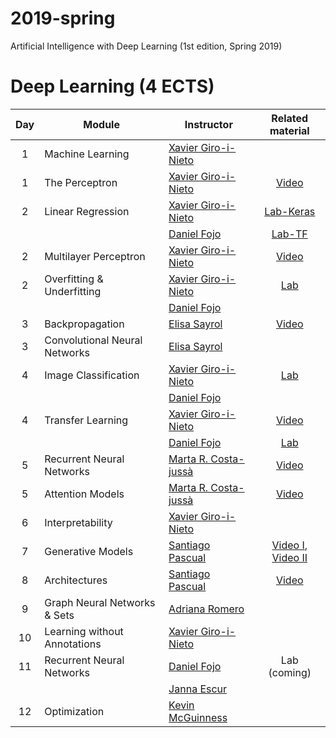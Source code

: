 # 2019-spring
Artificial Intelligence with Deep Learning (1st edition, Spring 2019)

[XG-web]: https://imatge.upc.edu/web/people/xavier-giro
[DF-web]: https://www.linkedin.com/in/daniel-fojo/
[ES-web]: https://imatge.upc.edu/web/people/elisa-sayrol
[JE-web]: https://www.linkedin.com/in/janna-escur-i-gelabert-276b1212b/?originalSubdomain=es

[AR-web]: https://research.fb.com/people/romero-soriano/
[KM-web]: http://www.eeng.dcu.ie/~mcguinne/
[AS-web]: https://imatge.upc.edu/web/people/amaia-salvador

[MC-web]: http://www.costa-jussa.com/
[SP-web]: https://scholar.google.com/citations?user=7cVOyh0AAAAJ&hl=en

[dlai2018-d01l2-video]: https://www.youtube.com/watch?v=cshjMqYJrTo
[dlai2017-d2l1-video]: https://youtu.be/F03UEq8yVkI
[dlai2017-d3l1-video]: https://www.youtube.com/watch?v=F03UEq8yVkI
[dlai2017-d7l1-video]: https://youtu.be/N3DzDnzL19U
[dlai2017-d8l2-video]: https://youtu.be/z_jufP2xdv4
[dlcv2018-d1l2-video]: https://youtu.be/P47KJJ4wbyo
[dlcv2016-transfer-video]: https://www.youtube.com/watch?v=UKleTP1Zy1U
[dlai2017-d9l2-video]: https://youtu.be/FeJT8ejgsL0
[dlai2017-d10l1-video]: https://www.youtube.com/watch?v=a1aM0yUJXUI

[aidl2019-dl-lab1a]: https://github.com/upcschool-ai/2019-spring/blob/master/labs/aidl2019_dl_lab1_keras.ipynb
[aidl2019-dl-lab1b]: https://github.com/upcschool-ai/2019-spring/blob/master/labs/aidl2019_dl_lab1_tensorflow.ipynb
[aidl2019-dl-lab2]: https://github.com/upcschool-ai/2019-spring/blob/master/labs/aidl2019_dl_lab2_overfitting.ipynb
[aidl2019-dl-lab3]: https://github.com/upcschool-ai/2019-spring/blob/master/labs/aidl2019_dl_lab3_cnn.ipynb
[aidl2019-dl-lab4]: https://github.com/upcschool-ai/2019-spring/blob/master/labs/aidl2019_dl_lab4_transfer.ipynb


# Deep Learning (4 ECTS)

| Day  | Module                         | Instructor                     | Related material       |
| :---:| ------------------------------ |  ----------------------------- | :---------------: |
| 1    | Machine Learning               | [Xavier Giro-i-Nieto][XG-web]  |   |
| 1    | The Perceptron                 | [Xavier Giro-i-Nieto][XG-web]  |  [Video][dlai2018-d01l2-video] |
| 2    | Linear Regression              | [Xavier Giro-i-Nieto][XG-web]  |  [Lab-Keras][aidl2019-dl-lab1a] |
|      |                                | [Daniel Fojo][DF-web]          |  [Lab-TF][aidl2019-dl-lab1b] |
| 2    | Multilayer Perceptron          | [Xavier Giro-i-Nieto][XG-web]  |  [Video][dlai2017-d2l1-video]  |
| 2    | Overfitting & Underfitting     | [Xavier Giro-i-Nieto][XG-web]  |  [Lab][aidl2019-dl-lab2]  |
|      |                                | [Daniel Fojo][DF-web]          |    |
| 3    | Backpropagation                | [Elisa Sayrol][ES-web]         |  [Video][dlai2017-d3l1-video] |
| 3    | Convolutional Neural Networks  | [Elisa Sayrol][ES-web]         |   |
| 4    | Image Classification           | [Xavier Giro-i-Nieto][XG-web]  |  [Lab][aidl2019-dl-lab3] |
|      |                                | [Daniel Fojo][DF-web]          |    |
| 4    | Transfer Learning              | [Xavier Giro-i-Nieto][XG-web]  |  [Video][dlcv2016-transfer-video] |
|      |                                | [Daniel Fojo][DF-web]          |  [Lab][aidl2019-dl-lab4] |
| 5    | Recurrent Neural Networks      | [Marta R. Costa-jussà][MC-web] |  [Video][dlai2017-d7l1-video] |
| 5    | Attention Models               | [Marta R. Costa-jussà][MC-web] |  [Video][dlai2017-d8l2-video] |
| 6    | Interpretability               | [Xavier Giro-i-Nieto][XG-web]  |   |
| 7    | Generative Models              | [Santiago Pascual][SP-web]     |  [Video I][dlai2017-d9l2-video], [Video II][dlai2017-d10l1-video] |
| 8    | Architectures                  | [Santiago Pascual][SP-web]     |  [Video][dlcv2018-d1l2-video] |
| 9    | Graph Neural Networks & Sets   | [Adriana Romero][AS-web]       |   |
| 10   | Learning without Annotations   | [Xavier Giro-i-Nieto][XG-web]  |   |
| 11   | Recurrent Neural Networks      | [Daniel Fojo][DF-web]          |  Lab (coming) |
|      |                                | [Janna Escur][JE-web]          |    |
| 12   | Optimization                   | [Kevin McGuinness][KM-web]     |   |



